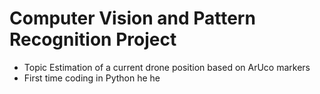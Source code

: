 # Computer Vision and Pattern Recognition Project
* Topic Estimation of a current drone position based on ArUco markers
* First time coding in Python he he

